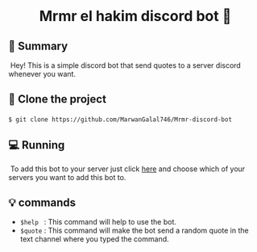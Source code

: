 <div align="center">
  <br>
  <h1>Mrmr el hakim discord bot 🤖</h1>
</div>


## 📙 Summary

​	Hey! This is a simple discord bot that send quotes to a server discord whenever you want.



## :dart: ​Clone the project

​	`$ git clone https://github.com/MarwanGalal746/Mrmr-discord-bot`



## 💻 Running

​	To add this bot to your server just click [here](https://discord.com/api/oauth2/authorize?client_id=837468378771357727&scope=bot) and choose which of your servers you want to add this bot to. 



## :bulb: commands 

 -  `$help ` :  This command will help to use the bot.
 -  `$quote` : This command will make the bot send a random quote in the text channel where you typed the command.
